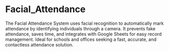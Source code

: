 # Facial_Attendance
The Facial Attendance System uses facial recognition to automatically mark attendance by identifying individuals through a camera. It prevents fake attendance, saves time, and integrates with Google Sheets for easy record management. Ideal for schools and offices seeking a fast, accurate, and contactless attendance solution.
